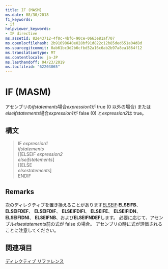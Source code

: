 ```yaml
---
title: IF (MASM)
ms.date: 08/30/2018
f1_keywords:
- if
helpviewer_keywords:
- IF directive
ms.assetid: 82e43712-4f0c-4bf6-90ce-0663e81af707
ms.openlocfilehash: 2b91698640e028bf91d822c12b85ded651a04d8d
ms.sourcegitcommit: 0ab61bc3d2b6cfbd52a16c6ab2b97a8ea1864f12
ms.translationtype: MT
ms.contentlocale: ja-JP
ms.lasthandoff: 04/23/2019
ms.locfileid: "62203065"
---
```

# <a name="if-masm"></a>IF (MASM)

アセンブリの*ifstatements*場合*expression1*が true (0 以外の場合) または*elseifstatements*場合*expression1*が false (0) と*expression2*は true。

## <a name="syntax"></a>構文

> IF *expression1*<br/>
> *ifstatements*<br/>
> [[ELSEIF *expression2*<br/>
> *elseifstatements*]<br/>
> [[ELSE<br/>
> *elsestatements*]<br/>
> ENDIF

## <a name="remarks"></a>Remarks

次のディレクティブを置き換えることがあります[ELSEIF](../../assembler/masm/elseif-masm.md):**ELSEIFB**、 **ELSEIFDEF**、 **ELSEIFDIF**、 **ELSEIFDIFI**、 **ELSEIFE**、 **ELSEIFIDN**、 **ELSEIFIDNI**、 **ELSEIFNB**、および**ELSEIFNDEF**します。 必要に応じて、アセンブル*elsestatements*前の式が false の場合。 アセンブリの時に式が評価されることに注意してください。

## <a name="see-also"></a>関連項目

[ディレクティブ リファレンス](../../assembler/masm/directives-reference.md)<br/>